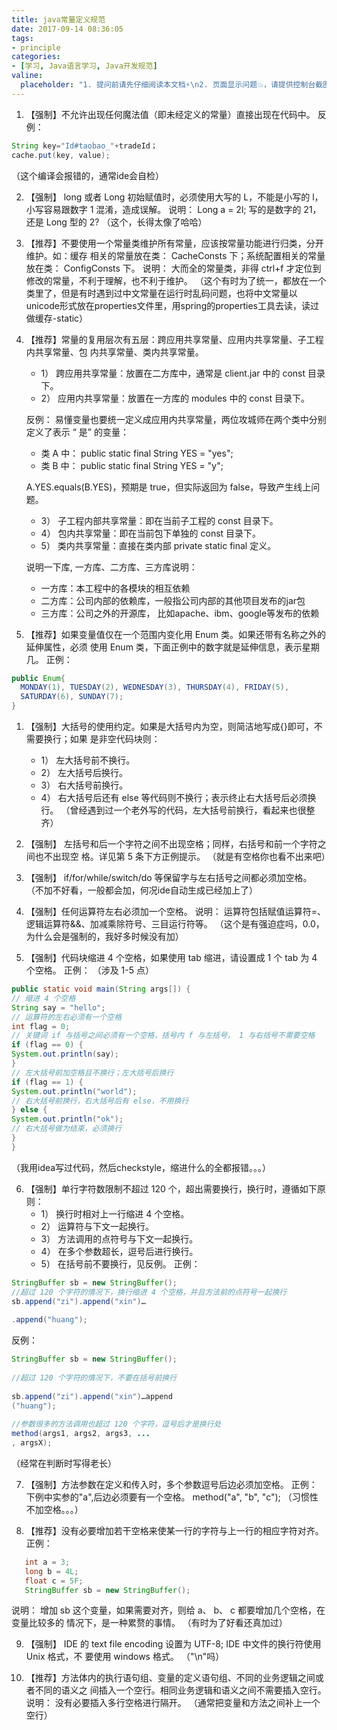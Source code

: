 ```yaml
---
title: java常量定义规范
date: 2017-09-14 08:36:05
tags:
- principle
categories:
- [学习, Java语言学习, Java开发规范]
valine:
  placeholder: "1. 提问前请先仔细阅读本文档⚡\n2. 页面显示问题💥，请提供控制台截图📸或者您的测试网址\n3. 其他任何报错💣，请提供详细描述和截图📸，祝食用愉快💪"
---
```


1. 【强制】不允许出现任何魔法值（即未经定义的常量）直接出现在代码中。
   反例：
```java
String key="Id#taobao_"+tradeId；
cache.put(key, value);
```
（这个编译会报错的，通常ide会自检）

2. 【强制】 long 或者 Long 初始赋值时，必须使用大写的 L，不能是小写的 l，小写容易跟数字 1
   混淆，造成误解。
   说明： Long a = 2l; 写的是数字的 21，还是 Long 型的 2?
   （这个，长得太像了哈哈）

3. 【推荐】不要使用一个常量类维护所有常量，应该按常量功能进行归类，分开维护。如：缓存
   相关的常量放在类： CacheConsts 下；系统配置相关的常量放在类： ConfigConsts 下。
   说明： 大而全的常量类，非得 ctrl+f 才定位到修改的常量，不利于理解，也不利于维护。
   （这个有时为了统一，都放在一个类里了，但是有时遇到过中文常量在运行时乱码问题，也将中文常量以unicode形式放在properties文件里，用spring的properties工具去读，读过做缓存-static）

4. 【推荐】常量的复用层次有五层：跨应用共享常量、应用内共享常量、子工程内共享常量、包
   内共享常量、类内共享常量。
   - 1） 跨应用共享常量：放置在二方库中，通常是 client.jar 中的 const 目录下。
   - 2） 应用内共享常量：放置在一方库的 modules 中的 const 目录下。

   反例： 易懂变量也要统一定义成应用内共享常量，两位攻城师在两个类中分别定义了表示
   “ 是” 的变量：

   - 类 A 中： public static final String YES = "yes";
   - 类 B 中： public static final String YES = "y";

   A.YES.equals(B.YES)，预期是 true，但实际返回为 false，导致产生线上问题。

   - 3） 子工程内部共享常量：即在当前子工程的 const 目录下。
   - 4） 包内共享常量：即在当前包下单独的 const 目录下。
   - 5） 类内共享常量：直接在类内部 private static final 定义。

   说明一下库, 一方库、二方库、三方库说明：
   - 一方库：本工程中的各模块的相互依赖
   - 二方库：公司内部的依赖库，一般指公司内部的其他项目发布的jar包
   - 三方库：公司之外的开源库， 比如apache、ibm、google等发布的依赖

5. 【推荐】如果变量值仅在一个范围内变化用 Enum 类。如果还带有名称之外的延伸属性，必须
   使用 Enum 类，下面正例中的数字就是延伸信息，表示星期几。
   正例：
```java
public Enum{ 
  MONDAY(1), TUESDAY(2), WEDNESDAY(3), THURSDAY(4), FRIDAY(5),
  SATURDAY(6), SUNDAY(7);
}
```

1. 【强制】大括号的使用约定。如果是大括号内为空，则简洁地写成{}即可，不需要换行；如果
   是非空代码块则：
   - 1） 左大括号前不换行。
   - 2） 左大括号后换行。
   - 3） 右大括号前换行。
   - 4） 右大括号后还有 else 等代码则不换行；表示终止右大括号后必须换行。
   （曾经遇到过一个老外写的代码，左大括号前换行，看起来也很整齐）

2. 【强制】 左括号和后一个字符之间不出现空格；同样，右括号和前一个字符之间也不出现空
   格。详见第 5 条下方正例提示。
   （就是有空格你也看不出来吧）

3. 【强制】 if/for/while/switch/do 等保留字与左右括号之间都必须加空格。
   （不加不好看，一般都会加，何况ide自动生成已经加上了）

4. 【强制】任何运算符左右必须加一个空格。
   说明： 运算符包括赋值运算符=、逻辑运算符&&、加减乘除符号、三目运行符等。
   （这个是有强迫症吗，0.0，为什么会是强制的，我好多时候没有加）

5. 【强制】代码块缩进 4 个空格，如果使用 tab 缩进，请设置成 1 个 tab 为 4 个空格。
   正例： （涉及 1-5 点）
```java
public static void main(String args[]) {
// 缩进 4 个空格
String say = "hello";
// 运算符的左右必须有一个空格
int flag = 0;
// 关键词 if 与括号之间必须有一个空格，括号内 f 与左括号， 1 与右括号不需要空格
if (flag == 0) {
System.out.println(say);
}
// 左大括号前加空格且不换行；左大括号后换行
if (flag == 1) {
System.out.println("world");
// 右大括号前换行，右大括号后有 else，不用换行
} else {
System.out.println("ok");
// 右大括号做为结束，必须换行
}
}
```
（我用idea写过代码，然后checkstyle，缩进什么的全都报错。。。）

6. 【强制】单行字符数限制不超过 120 个，超出需要换行，换行时，遵循如下原则：
   - 1） 换行时相对上一行缩进 4 个空格。
   - 2） 运算符与下文一起换行。
   - 3） 方法调用的点符号与下文一起换行。
   - 4） 在多个参数超长，逗号后进行换行。
   - 5） 在括号前不要换行，见反例。
   正例：
```java
StringBuffer sb = new StringBuffer();
//超过 120 个字符的情况下，换行缩进 4 个空格，并且方法前的点符号一起换行
sb.append("zi").append("xin")…
 
.append("huang");
```
反例：
```java
StringBuffer sb = new StringBuffer();
 
//超过 120 个字符的情况下，不要在括号前换行
 
sb.append("zi").append("xin")…append
("huang");
 
//参数很多的方法调用也超过 120 个字符，逗号后才是换行处
method(args1, args2, args3, ...
, argsX);
```
（经常在判断时写得老长）

7. 【强制】方法参数在定义和传入时，多个参数逗号后边必须加空格。
   正例： 下例中实参的"a",后边必须要有一个空格。
   method("a", "b", "c"); （习惯性不加空格。。。）

8. 【推荐】没有必要增加若干空格来使某一行的字符与上一行的相应字符对齐。
   正例：
```java
   int a = 3;
   long b = 4L;
   float c = 5F;
   StringBuffer sb = new StringBuffer();
```
   说明： 增加 sb 这个变量，如果需要对齐，则给 a、 b、 c 都要增加几个空格，在变量比较多的
   情况下，是一种累赘的事情。
   （有时为了好看还真加过）

9. 【强制】 IDE 的 text file encoding 设置为 UTF-8; IDE 中文件的换行符使用 Unix 格式，不
   要使用 windows 格式。
   （"\n"吗）

10. 【推荐】方法体内的执行语句组、变量的定义语句组、不同的业务逻辑之间或者不同的语义之
间插入一个空行。相同业务逻辑和语义之间不需要插入空行。
说明： 没有必要插入多行空格进行隔开。
（通常把变量和方法之间补上一个空行）
